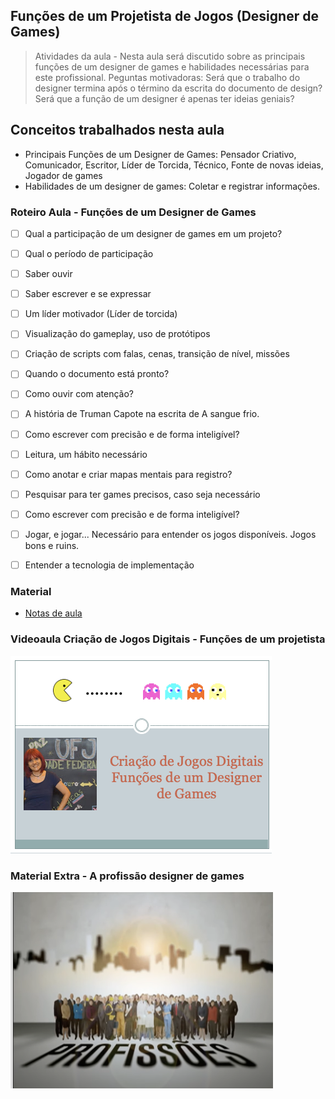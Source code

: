 ## Funções de um Projetista de Jogos (Designer de Games)

> Atividades da aula - Nesta aula será discutido sobre as principais funções de um designer de games e habilidades necessárias para este profissional. 
> Peguntas motivadoras: Será que o trabalho do designer termina após o término da escrita do documento de design? Será que a função de um designer é apenas ter ideias geniais?

## Conceitos trabalhados nesta aula

- Principais Funções de um Designer de Games: Pensador Criativo, Comunicador, Escritor, Líder de Torcida, Técnico, Fonte de novas ideias, Jogador de games
- Habilidades de um designer de games: Coletar e registrar informações.

### Roteiro Aula - Funções de um Designer de Games
- [ ] Qual a participação de um designer de games em um projeto? 
- [ ] Qual o período de participação
- [ ] Saber ouvir
- [ ] Saber escrever e se expressar
- [ ] Um líder motivador (Líder de torcida)
- [ ] Visualização do gameplay, uso de protótipos
- [ ] Criação de scripts com falas, cenas, transição de nível, missões
- [ ] Quando o documento está pronto?
- [ ] Como ouvir com atenção?
- [ ] A história de Truman Capote na escrita de A sangue frio.
- [ ] Como escrever com precisão e de forma inteligível?
- [ ] Leitura, um hábito necessário
- [ ] Como anotar e criar mapas mentais para registro?
- [ ] Pesquisar para ter games precisos, caso seja necessário
- [ ] Como escrever com precisão e de forma inteligível?
- [ ] Jogar, e jogar... Necessário para entender os jogos disponíveis. Jogos bons e ruins.
- [ ] Entender a tecnologia de implementação


### Material
- [Notas de aula](/documentos/funcoes_projetista.pdf)

### Videoaula Criação de Jogos Digitais -  Funções de um projetista
[![Funções de um projetista](capa_5.png)](https://youtu.be/AIUM7LcWO8w)

### Material Extra - A profissão designer de games
[![A profissão designer de Games](profissoes.png)](https://www.youtube.com/watch?v=h56s_iuCnxk)

